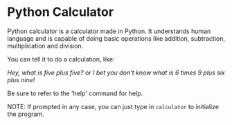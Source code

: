 # Python Calculator
Python calculator is a calculator made in Python. It understands human language and is capable of doing basic operations like addition, subtraction, multiplication and division.

You can tell it to do a calculation, like:

*Hey, what is five plus five?* or
*I bet you don't know what is 6 times 9 plus six plus nine!*

Be sure to refer to the 'help' command for help.

NOTE: If prompted in any case, you can just type in `calculator` to initialize the program.

